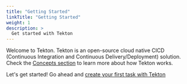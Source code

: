 ```yaml
---
title: "Getting Started"
linkTitle: "Getting Started"
weight: 1
description: >
  Get started with Tekton
---
```


Welcome to Tekton. Tekton is an open-source cloud native CICD (Continuous
Integration and Continuous Delivery/Deployment) solution. Check the [Concepts
section](/docs/concepts/) to learn more about how Tekton works.

Let's get started! Go ahead and [create your first task with
Tekton](/docs/getting-started/tasks/)

